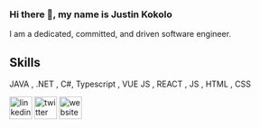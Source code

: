 

### Hi there 👋, my name is Justin Kokolo

I am a dedicated, committed, and driven software engineer.

## Skills

JAVA ,
.NET ,
C#,
Typescript ,
VUE JS ,
REACT ,
JS ,
HTML ,
CSS 
<!-- 
- 🔭 I’m currently working on Reactivity   -->



[<img src='https://cdn.jsdelivr.net/npm/simple-icons@3.0.1/icons/linkedin.svg' alt='linkedin' height='40'>](https://www.linkedin.com/in/https://www.linkedin.com/in/justin-kokolo-98450815a//)  [<img src='https://cdn.jsdelivr.net/npm/simple-icons@3.0.1/icons/twitter.svg' alt='twitter' height='40'>](https://twitter.com/justinkokolo)  [<img src='https://cdn.jsdelivr.net/npm/simple-icons@3.0.1/icons/icloud.svg' alt='website' height='40'>](v)  

